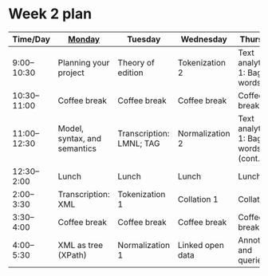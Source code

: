 # Week 2 plan

Time/Day | [Monday](week_2_day_1_plan.md) | Tuesday | Wednesday | Thursday | Friday
--- | --- | --- | --- | --- | ---
9:00–10:30 | Planning your project  | Theory of edition | Tokenization 2 | Text analytics 1: Bag of words | Text analytics 2: Supervised learning
10:30–11:00 | Coffee break | Coffee break | Coffee break | Coffee break | Coffee break
11:00–12:30 | Model, syntax, and semantics | Transcription: LMNL; TAG | Normalization 2 | Text analytics 1: Bag of words (cont.) | Text analytics 2: Supervised learning (cont.)
12:30–2:00 | Lunch | Lunch | Lunch | Lunch | Lunch
2:00–3:30 | Transcription: XML | <!--Computational pipelines, -->Tokenization 1 | Collation 1 | Collation 2 | Visualization
3:30–4:00 | Coffee break | Coffee break | Coffee break | Coffee break | Coffee break
4:00–5:30 | XML as tree (XPath) | Normalization 1 | Linked open data | Annotation and queries 1 | Annotation and queries 2

<!--
# By topic

Days are M, T, W, H, F; Slots are 1, 2, 3, 4. Topics are listed in order of first appearance in the program.

Topic | Slots
---- | ----
Modeling and theory (general) | M1, M2, M3
XML transcription | M4
XML navigation (XPath) | T1
LMNL transcript | T2
Tokenization | T3, W1
Normalization | T4, W2
Collation | W3, H1
Linked open data | W4
Visualization | F1
Annotation and queries (XQuery) | H2, F2
Text analytics (MK) | H3, H4, F3, F4
-->